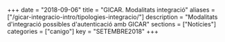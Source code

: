 +++
date        = "2018-09-06"
title       = "GICAR. Modalitats integració"
aliases     = ["/gicar-integracio-intro/tipologies-integracio/"]
description = "Modalitats d'integració possibles d'autenticació amb GICAR"
sections    = ["Notícies"]
categories  = ["canigo"]
key         = "SETEMBRE2018"
+++
